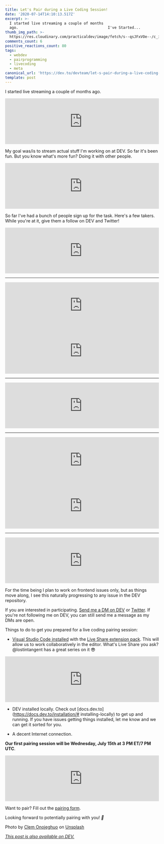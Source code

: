 ```yaml
---
title: Let's Pair during a Live Coding Session!
date: '2020-07-14T14:10:13.517Z'
excerpt: >-
  I started live streaming a couple of months
  ago.                                         I've Started...
thumb_img_path: >-
  https://res.cloudinary.com/practicaldev/image/fetch/s--qsJFxVOe--/c_imagga_scale,f_auto,fl_progressive,h_420,q_auto,w_1000/https://dev-to-uploads.s3.amazonaws.com/i/nqqvyinfbwzjb4fhemff.jpg
comments_count: 6
positive_reactions_count: 80
tags:
  - webdev
  - pairprogramming
  - livecoding
  - meta
canonical_url: 'https://dev.to/devteam/let-s-pair-during-a-live-coding-session-8he'
template: post
---
```

I started live streaming a couple of months ago.


<iframe class="liquidTag" src="https://dev.to/embed/link?args=https%3A%2F%2Fdev.to%2Fnickytonline%2Fi-ve-started-to-live-code-on-twitch-for-dev-13cn" style="border: 0; width: 100%;"></iframe>


My goal was/is to stream actual stuff I'm working on at DEV. So far it's been fun. But you know what's more fun? Doing it with other people.


<iframe class="liquidTag" src="https://dev.to/embed/twitter?args=1282499948366438402" style="border: 0; width: 100%;"></iframe>


So far I've had a bunch of people sign up for the task. Here's a few takers. While you're at it, give them a follow on DEV and Twitter!


<iframe class="liquidTag" src="https://dev.to/embed/twitter?args=1282501677535227904" style="border: 0; width: 100%;"></iframe>


<hr />


<iframe class="liquidTag" src="https://dev.to/embed/twitter?args=1282526470196338690" style="border: 0; width: 100%;"></iframe>


<iframe class="liquidTag" src="https://dev.to/embed/twitter?args=1282530093756297218" style="border: 0; width: 100%;"></iframe>


<hr />


<iframe class="liquidTag" src="https://dev.to/embed/twitter?args=1282559426805870592" style="border: 0; width: 100%;"></iframe>


<hr />


<iframe class="liquidTag" src="https://dev.to/embed/twitter?args=1282698487998676993" style="border: 0; width: 100%;"></iframe>


<iframe class="liquidTag" src="https://dev.to/embed/twitter?args=1282699130708598785" style="border: 0; width: 100%;"></iframe>


<hr />


<iframe class="liquidTag" src="https://dev.to/embed/twitter?args=1282728654796132352" style="border: 0; width: 100%;"></iframe>


For the time being I plan to work on frontend issues only, but as things move along, I see this naturally progressing to any    issue in the DEV repository.

If you are interested in participating. [Send me a DM on DEV](https://dev.to/connect/@nickytonline) or [Twitter](https://twitter.com/nickytonline). If you're not following me on DEV, you can still send me a message as my DMs are open.

Things to do to get you prepared for a live coding pairing session:

* [Visual Studio Code installed](https://code.visualstudio.com/download) with the [Live Share extension pack](https://marketplace.visualstudio.com/items?itemName=MS-vsliveshare.vsliveshare-pack). This will allow us to work collaboratively in the editor. What's Live Share you ask? @lostintangent has a great series on it 😎


<iframe class="liquidTag" src="https://dev.to/embed/link?args=https%3A%2F%2Fdev.to%2Flostintangent%2Fvisual-studio-live-share-in-pursuit-of-enjoyable-developer-collaboration-2nko" style="border: 0; width: 100%;"></iframe>


* DEV installed locally. Check out [docs.dev.to](https://docs.dev.to/installation/# installing-locally) to get up and running. If you have issues getting things installed, let me know and we can get it sorted for you.

* A decent Internet connection.

<b>Our first pairing session will be Wednesday, July 15th at 3 PM ET/7 PM UTC</b>.


<iframe class="liquidTag" src="https://dev.to/embed/twitter?args=1282785725725933568" style="border: 0; width: 100%;"></iframe>


Want to pair? Fill out the [pairing form](https://iamdeveloper.com/pair).

Looking forward to potentially pairing with you! <i role="image">🍐</i>

Photo by [Clem Onojeghuo](https://unsplash.com/@clemono2?utm_source=unsplash&utm_medium=referral&utm_content=creditCopyText) on [Unsplash](https://unsplash.com/s/photos/pears?utm_source=unsplash&utm_medium=referral&utm_content=creditCopyText)

*[This post is also available on DEV.](https://dev.to/devteam/let-s-pair-during-a-live-coding-session-8he)*


<script>
const parent = document.getElementsByTagName('head')[0];
const script = document.createElement('script');
script.type = 'text/javascript';
script.src = 'https://cdnjs.cloudflare.com/ajax/libs/iframe-resizer/4.1.1/iframeResizer.min.js';
script.charset = 'utf-8';
script.onload = function() {
    window.iFrameResize({}, '.liquidTag');
};
parent.appendChild(script);
</script>    
